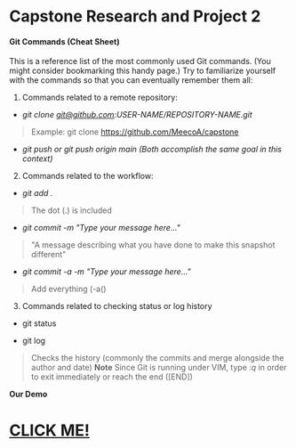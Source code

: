 # Capstone Research and Project 2

#### Git Commands (Cheat Sheet)

This is a reference list of the most commonly used Git commands. (You might consider bookmarking this handy page.) Try to familiarize yourself with the commands so that you can eventually remember them all:

1. Commands related to a remote repository:
 * _git clone git@github.com:USER-NAME/REPOSITORY-NAME.git_
 > Example: git clone https://github.com/MeecoA/capstone
 * _git push or git push origin main (Both accomplish the same goal in this context)_
 
2. Commands related to the workflow:
 * _git add ._
 > The dot (.) is included
 
 * _git commit -m "Type your message here..."_
 > "A message describing what you have done to make this snapshot different"
 
 * _git commit -a -m "Type your message here..."_
 > Add everything (-a()
 
3. Commands related to checking status or log history
 * git status
 
 * git log
 > Checks the history (commonly the commits and merge alongside the author and date)
 > **Note**
 > Since Git is running under VIM, 
 type _:q_
 in order to exit immediately or reach the end ([END])
 
**Our Demo**
# [CLICK ME!](https://meecoa.github.io/capstone/)
